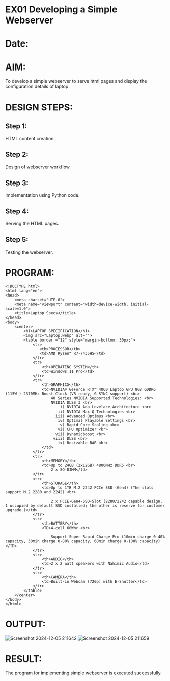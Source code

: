 # EX01 Developing a Simple Webserver

# Date:
# AIM:
To develop a simple webserver to serve html pages and display the configuration details of laptop.

# DESIGN STEPS:
## Step 1:
HTML content creation.

## Step 2:
Design of webserver workflow.

## Step 3:
Implementation using Python code.

## Step 4:
Serving the HTML pages.

## Step 5:
Testing the webserver.

# PROGRAM:
```
<!DOCTYPE html>
<html lang="en">
<head>
    <meta charset="UTF-8">
    <meta name="viewport" content="width=device-width, initial-scale=1.0">
    <title>Laptop Specs</title>
</head>
<body>
    <center>
        <h1>LAPTOP SPECIFICATION</h1>
        <img src="Laptop.webp" alt="">
        <table border ="12" style="margin-bottom: 30px;">
            <tr>
               <th>PROCESSOR</th>
               <td>AMD Ryzen™ R7-7435HS</td>
            </tr>
            <tr>
                <th>OPERATING SYSTEM</th>
                <td>Windows 11 Pro</td>
            </tr>
            <tr>
                <th>GRAPHICS</th>
                <td>NVIDIA® GeForce RTX™ 4060 Laptop GPU 8GB GDDR6 (115W ) 2370MHz Boost Clock (VR ready, G-SYNC support) <br>
                    40 Series NVIDIA Supported Technologies: <br>
                    NVIDIA DLSS 3 <br>
                        i) NVIDIA Ada Lovelace Architecture <br>
                       ii) NVIDIA Max-Q Technologies <br>
                      iii) Advanced Optimus <br>
                       iv) Optimal Playable Settings <br>
                        v) Rapid Core Scaling <br>
                       vi) CPU Optimizer <br>
                      vii) Dynamicboost <br>
                     viii) DLSS <br>
                       ix) Resizable BAR <br>
                </td>
            </tr>
            <tr>
                <th>MEMORY</th>
                <td>Up to 24GB (2x12GB) 4800MHz DDR5 <br>
                    2 x SO-DIMM</td>
            </tr>
            <tr>
                <th>STORAGE</th>
                <td>Up to 1TB M.2 2242 PCIe SSD (Gen4) (The slots support M.2 2280 and 2242) <br>

                    2 x PCIE-Gen4-SSD-Slot (2280/2242 capable design, 1 occupied by default SSD installed; the other is reserve for customer upgrade.)</td>
            </tr>
            <tr>
                <th>BATTERY</th>
                <TD>4-cell 60Whr <br>

                    Support Super Rapid Charge Pro (10min charge 0-40% capacity, 30min charge 0-80% capacity, 60min charge 0-100% capacity) </TD>
            </tr>
            <tr>
                <th>AUDIO</th>
                <td>2 x 2 watt speakers with Nahimic Audio</td>
            </tr>
            <tr>
                <th>CAMERA</th>
                <td>Built-in Webcam (720p) with E-Shutter</td>
            </tr>
        </table>
    </center>
</body>
</html>
```
# OUTPUT:
![Screenshot 2024-12-05 211642](https://github.com/user-attachments/assets/4280ff08-8768-47a1-80d1-958aa32ad8b0)
![Screenshot 2024-12-05 211659](https://github.com/user-attachments/assets/9cfbdfdf-d617-4c46-8487-ac45f1be1769)



# RESULT:
The program for implementing simple webserver is executed successfully.
